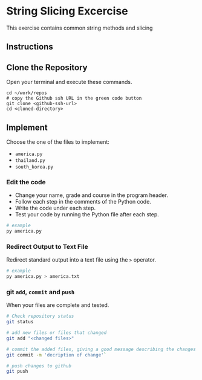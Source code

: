 # String Slicing Excercise

This exercise contains common string methods and slicing

## Instructions

## Clone the Repository

Open your terminal and execute these commands.

```
cd ~/work/repos
# copy the Github ssh URL in the green code button
git clone <github-ssh-url>
cd <cloned-directory> 
```

## Implement

Choose the one of the files to implement:

* `america.py`
* `thailand.py`
* `south_korea.py`

### Edit the code

* Change your name, grade and course in the program header.
* Follow each step in the comments of the Python code.
* Write the code under each step.
* Test your code by running the Python file after each step.

```bash
# example
py america.py
```

### Redirect Output to Text File

Redirect standard output into a text file using the `>` operator.

```bash
# example
py america.py > america.txt
```

### git `add`, `commit` and `push`

When your files are complete and tested.

```bash
# Check repository status
git status

# add new files or files that changed
git add "<changed files>"

# commit the added files, giving a good message describing the changes
git commit -m 'decription of change'`

# push changes to github
git push
```

